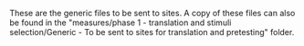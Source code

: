These are the generic files to be sent to sites. A copy of these files can also be found in the "measures/phase 1 - translation and stimuli selection/Generic - To be sent to sites for translation and pretesting" folder.